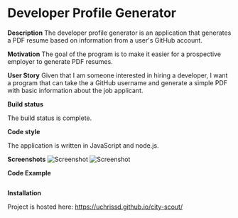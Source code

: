# Developer Profile Generator

**Description**
The developer profile generator is an application that generates a PDF resume based on information from a user's GitHub account.

**Motivation**
The goal of the program is to make it easier for a prospective employer to generate PDF resumes.

**User Story**
Given that I am someone interested in hiring a developer, I want a program that can take the a GitHub username and generate a simple PDF with basic information about the job applicant.

**Build status**

The build status is complete.

**Code style**

The application is written in JavaScript and node.js.

**Screenshots**
![Screenshot](./Assets/profle-screenshot.jpg)
![Screenshot](./Assets/bio-screenshot.jpg)

**Code Example**

```javascript
```

**Installation**

Project is hosted here: https://uchrissd.github.io/city-scout/
